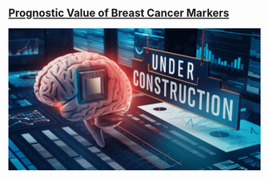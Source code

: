 ## [Prognostic Value of Breast Cancer Markers](/sample_page)
![Project 1](images/underconstruction4.png?raw=true)
